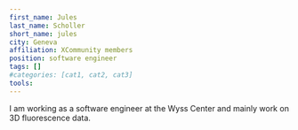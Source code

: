 ```yaml
---
first_name: Jules
last_name: Scholler
short_name: jules
city: Geneva
affiliation: XCommunity members
position: software engineer
tags: []
#categories: [cat1, cat2, cat3]
tools:
---
```


I am working as a software engineer at the Wyss Center and mainly work on 3D fluorescence data.
